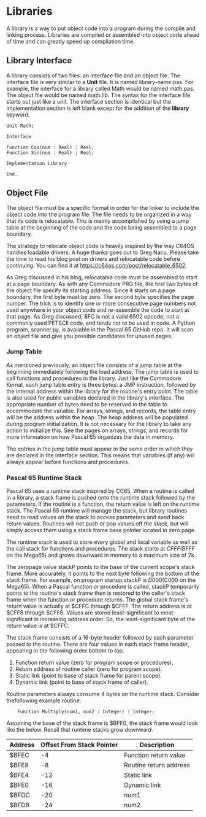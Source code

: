 # Libraries

A library is a way to put object code into a program during the compile and
linking process.  Libraries are compiled or assembled into object code
ahead of time and can greatly speed up compilation time.

## Library Interface

A library consists of two files: an interface file and an object file.  The
interface file is very similar to a **Unit** file.  It is named
library-name.pas.  For example, the interface for a library called Math
would be named math.pas.  The object file would be named math.lib.  The syntax
for the interface file starts out just like a unit.  The interface section is
identical but the implementation section is left blank except for the addition
of the **library** keyword.

```
Unit Math;

Interface

Function Cos(num : Real) : Real;
Function Sin(num : Real) : Real;

Implementation Library

End.
```

## Object File

The object file must be a specific format in order for the linker to include
the object code into the program file.  The file needs to be organized in a way
that its code is relocatable.  This is mainly accomplished by using a jump table
at the beginning of the code and the code being assembled to a page boundary.

The strategy to relocate object code is heavily inspired by the way C64OS
handles loadable drivers.  A huge thanks goes out to Greg Nacu.  Please take
the time to read his blog post on drivers and relocatable code before continuing.
You can find it at <https://c64os.com/post/relocatable_6502>.

As Greg discussed in his blog, relocatable code must be assembled to start at a
page boundary.  As with any Commodore PRG file, the first two bytes of the object
file specify its starting address.  Since it starts on a page boundary, the first
byte must be zero.  The second byte specifies the page number.  The trick is to
identify one or more consecutive page numbers not used anywhere in your object
code and re-assemble the code to start at that page.  As Greg discussed, $FC
is not a valid 6502 opcode, not a commonly used PETSCII code, and tends not to be
used in code.  A Python program, scanner.py, is available in the Pascal 65 GitHub
repo.  It will scan an object file and give you possible candidates for unused
pages.

### Jump Table

As mentioned previously, an object file consists of a jump table at the beginning
immediately following the load address.  The jump table is used to call functions
and procedures in the library.  Just like the Commodore Kernal, each jump table
entry is three bytes: a JMP instruction, followed by the internal address within
the library for the routine's entry point.  The table is also used for public
variables declared in the library's interface.  The appropriate number of bytes
need to be reserved in the table to accommodate the variable.  For arrays, strings,
and records, the table entry will be the address within the heap.  The heap address
will be populated during program initialization.  It is not necessary for the
library to take any action to initialize this.  See the pages on arrays, strings, and
records for more information on how Pascal 65 organizes the data in memory.

The entries in the jump table must appear in the same order in which they are
declared in the interface section.  This means that variables (if any) will
always appear before functions and procedures.

### Pascal 65 Runtime Stack

Pascal 65 uses a runtime stack inspired by CC65.  When a routine is called in
a library, a stack frame is pushed onto the runtime stack followed by the
parameters.  If the routine is a function, the return value is left on the
runtime stack.  The Pascal 65 runtime will manage the stack, but library routines
need to read values on the stack to access parameters and send back return values.
Routines will not push or pop values off the stack, but will simply access them
using a stack frame base pointer located in zero page.

The runtime stack is used to store every global and local variable as well
as the call stack for functions and procedures.  The stack starts at
$CFFF ($BFFF on the Mega65) and grows downward in memory to a maximum size of 2k.

The zeropage value stackP points to the base of the current scope's stack frame.  More accurately, it points to the next byte following the bottom of the stack
frame.  For example, on program startup stackP is $D000 ($C000 on the Mega65).
When a Pascal function or procedure is called, stackP temporarily points to the routine's stack frame then is restored to the caller's stack frame when the function or procedure returns.  The global stack frame's return value is actually at
$CFFC through $CFFF.  The return address is at $CFF8 through $CFFB. Values are
stored least-significant to most-significant in increasing address order.  So, the least-significant byte of the return value is at $CFFC.

The stack frame consists of a 16-byte header followed by each parameter passed
to the routine.  There are four values in each stack frame header, appearing
in the following order bottom to top.

1. Function return value (zero for program scope or procedures).
2. Return address of routine caller (zero for program scope).
3. Static link (point to base of stack frame for parent scope).
4. Dynamic link (point to base of stack frame of caller).

Routine parameters always consume 4 bytes on the runtime stack.
Consider thefollowing example routine.

```
    Function Multiply(num1, num2 : Integer) : Integer;
```

Assuming the base of the stack frame is $BFF0, the stack frame would
look like the below.  Recall that runtime stacks grow downward.

| Address | Offset From Stack Pointer | Description            |
| ------- | ------------------------- | ---------------------- |
| $BFEC   | -4                        | Function return value  |
| $BFE8   | -8                        | Routine return address |
| $BFE4   | -12                       | Static link            |
| $BFE0   | -16                       | Dynamic link           |
| $BFDC   | -20                       | num1                   |
| $BFD8   | -24                       | num2                   |
